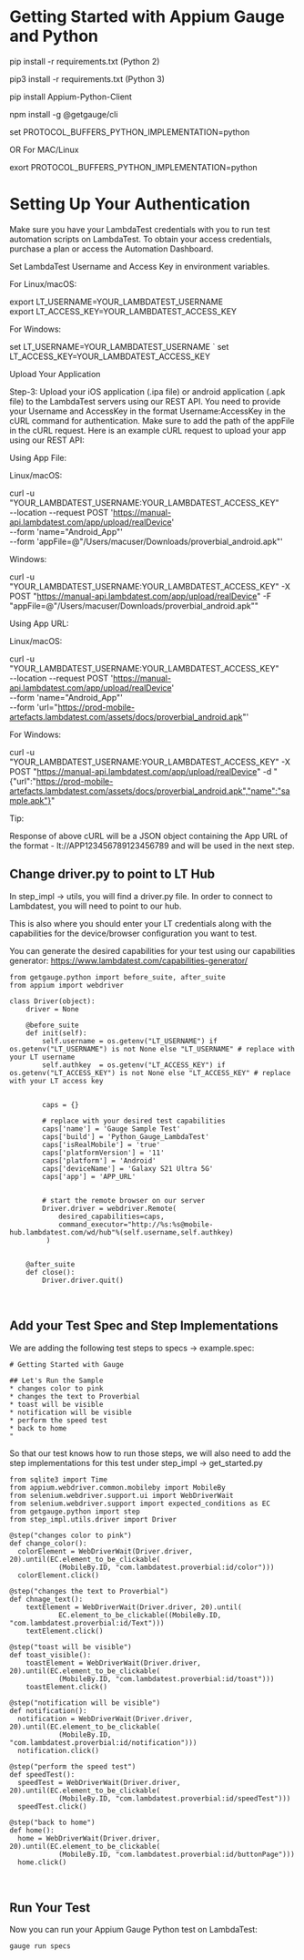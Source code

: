 # Getting Started with Appium Gauge and Python

pip install -r requirements.txt (Python 2)

pip3 install -r requirements.txt (Python 3)

pip install Appium-Python-Client

npm install -g @getgauge/cli

set PROTOCOL_BUFFERS_PYTHON_IMPLEMENTATION=python

OR For MAC/Linux

exort PROTOCOL_BUFFERS_PYTHON_IMPLEMENTATION=python

# Setting Up Your Authentication

Make sure you have your LambdaTest credentials with you to run test automation scripts on LambdaTest. To obtain your access credentials, purchase a plan or access the Automation Dashboard.

Set LambdaTest Username and Access Key in environment variables.

For Linux/macOS:

export LT_USERNAME=YOUR_LAMBDATEST_USERNAME \
export LT_ACCESS_KEY=YOUR_LAMBDATEST_ACCESS_KEY

For Windows:

set LT_USERNAME=YOUR_LAMBDATEST_USERNAME `
set LT_ACCESS_KEY=YOUR_LAMBDATEST_ACCESS_KEY

Upload Your Application

Step-3: Upload your iOS application (.ipa file) or android application (.apk file) to the LambdaTest servers using our REST API. You need to provide your Username and AccessKey in the format Username:AccessKey in the cURL command for authentication. Make sure to add the path of the appFile in the cURL request. Here is an example cURL request to upload your app using our REST API:

Using App File:

Linux/macOS:

curl -u "YOUR_LAMBDATEST_USERNAME:YOUR_LAMBDATEST_ACCESS_KEY" \
--location --request POST 'https://manual-api.lambdatest.com/app/upload/realDevice' \
--form 'name="Android_App"' \
--form 'appFile=@"/Users/macuser/Downloads/proverbial_android.apk"'

Windows:

curl -u "YOUR_LAMBDATEST_USERNAME:YOUR_LAMBDATEST_ACCESS_KEY" -X POST "https://manual-api.lambdatest.com/app/upload/realDevice" -F "appFile=@"/Users/macuser/Downloads/proverbial_android.apk""

Using App URL:

Linux/macOS:

curl -u "YOUR_LAMBDATEST_USERNAME:YOUR_LAMBDATEST_ACCESS_KEY" \
--location --request POST 'https://manual-api.lambdatest.com/app/upload/realDevice' \
--form 'name="Android_App"' \
--form 'url="https://prod-mobile-artefacts.lambdatest.com/assets/docs/proverbial_android.apk"'

For Windows:

curl -u "YOUR_LAMBDATEST_USERNAME:YOUR_LAMBDATEST_ACCESS_KEY" -X POST "https://manual-api.lambdatest.com/app/upload/realDevice" -d "{"url":"https://prod-mobile-artefacts.lambdatest.com/assets/docs/proverbial_android.apk","name":"sample.apk"}"

Tip:

Response of above cURL will be a JSON object containing the App URL of the format - lt://APP123456789123456789 and will be used in the next step.

## Change driver.py to point to LT Hub

In step_impl -> utils, you will find a driver.py file. In order to connect to Lambdatest, you will need to point to our hub.

This is also where you should enter your LT credentials along with the capabilities for the device/browser configuration you want to test.

You can generate the desired capabilities for your test using our capabilities generator: https://www.lambdatest.com/capabilities-generator/

```
from getgauge.python import before_suite, after_suite
from appium import webdriver

class Driver(object):
    driver = None

    @before_suite
    def init(self):
        self.username = os.getenv("LT_USERNAME") if os.getenv("LT_USERNAME") is not None else "LT_USERNAME" # replace with your LT username
        self.authkey  = os.getenv("LT_ACCESS_KEY") if os.getenv("LT_ACCESS_KEY") is not None else "LT_ACCESS_KEY" # replace with your LT access key


        caps = {}
        
        # replace with your desired test capabilities
        caps['name'] = 'Gauge Sample Test'
        caps['build'] = 'Python_Gauge_LambdaTest'
        caps['isRealMobile'] = 'true'
        caps['platformVersion'] = '11'
        caps['platform'] = 'Android'
        caps['deviceName'] = 'Galaxy S21 Ultra 5G'
        caps['app'] = 'APP_URL'  


        # start the remote browser on our server
        Driver.driver = webdriver.Remote(
            desired_capabilities=caps,
            command_executor="http://%s:%s@mobile-hub.lambdatest.com/wd/hub"%(self.username,self.authkey)
         )


    @after_suite
    def close():
        Driver.driver.quit()

```

<br>

## Add your Test Spec and Step Implementations

We are adding the following test steps to specs -> example.spec:

```
# Getting Started with Gauge

## Let's Run the Sample
* changes color to pink
* changes the text to Proverbial
* toast will be visible
* notification will be visible
* perform the speed test
* back to home
"
```

So that our test knows how to run those steps, we will also need to add the step implementations for this test under step_impl -> get_started.py

```
from sqlite3 import Time
from appium.webdriver.common.mobileby import MobileBy
from selenium.webdriver.support.ui import WebDriverWait
from selenium.webdriver.support import expected_conditions as EC
from getgauge.python import step
from step_impl.utils.driver import Driver

@step("changes color to pink")
def change_color():
  colorElement = WebDriverWait(Driver.driver, 20).until(EC.element_to_be_clickable(
            (MobileBy.ID, "com.lambdatest.proverbial:id/color")))
  colorElement.click()

@step("changes the text to Proverbial")
def chnage_text():
    textElement = WebDriverWait(Driver.driver, 20).until(
            EC.element_to_be_clickable((MobileBy.ID, "com.lambdatest.proverbial:id/Text")))
    textElement.click()

@step("toast will be visible")
def toast_visible():
    toastElement = WebDriverWait(Driver.driver, 20).until(EC.element_to_be_clickable(
            (MobileBy.ID, "com.lambdatest.proverbial:id/toast")))
    toastElement.click()

@step("notification will be visible")
def notification():
  notification = WebDriverWait(Driver.driver, 20).until(EC.element_to_be_clickable(
            (MobileBy.ID, "com.lambdatest.proverbial:id/notification")))
  notification.click()

@step("perform the speed test")
def speedTest():
  speedTest = WebDriverWait(Driver.driver, 20).until(EC.element_to_be_clickable(
            (MobileBy.ID, "com.lambdatest.proverbial:id/speedTest")))
  speedTest.click()

@step("back to home")
def home():
  home = WebDriverWait(Driver.driver, 20).until(EC.element_to_be_clickable(
            (MobileBy.ID, "com.lambdatest.proverbial:id/buttonPage")))
  home.click()
```

<br>

## Run Your Test

Now you can run your Appium Gauge Python test on LambdaTest:

`gauge run specs`


